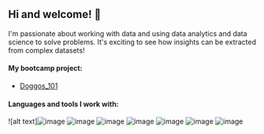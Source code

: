## Hi and welcome! 👋 
I'm passionate about working with data and using data analytics and data science to solve problems. It's exciting to see how insights can be extracted from complex datasets!

#### My bootcamp project: 
* [Doggos_101](https://doggos-101.streamlit.app/)

#### Languages and tools I work with: 
![alt text]![image](https://user-images.githubusercontent.com/123632891/230006182-d940e9bd-db57-495e-b47d-7ca66bd7a2b0.png) ![image](https://user-images.githubusercontent.com/123632891/230007382-061010bc-1695-490e-8797-9d932ed41573.png) ![image](https://user-images.githubusercontent.com/123632891/230007434-22cb622d-6df3-4e85-9c94-061ef43189d5.png) ![image](https://user-images.githubusercontent.com/123632891/230007473-7da1c814-1a83-47ff-8298-19f17bbf0b10.png) ![image](https://user-images.githubusercontent.com/123632891/230007520-0810638d-635b-4de3-8c4f-01b1b6ef1f18.png) ![image](https://user-images.githubusercontent.com/123632891/230007612-4c5adb17-e98b-4731-9986-eb2d713f2562.png) ![image](https://user-images.githubusercontent.com/123632891/230007683-93767289-3fdb-4a24-94ec-ec377bcaf115.png)









